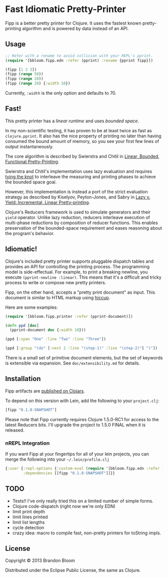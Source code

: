 # Fast Idiomatic Pretty-Printer

Fipp is a better pretty printer for Clojure.  It uses the fastest known
pretty-printing algorithm and is powered by data instead of an API.


## Usage

```clojure
;; Refer with a rename to avoid collision with your REPL's pprint.
(require '[bbloom.fipp.edn :refer (pprint) :rename {pprint fipp}])

(fipp [1 2 3])
(fipp (range 50))
(fipp (range 20))
(fipp (range 20) {:width 10})
```

Currently, `:width` is the only option and defaults to 70.


## Fast!

This pretty printer has a *linear runtime* and uses *bounded space*.

In my non-scientific testing, it has proven to be at least twice as fast as
`clojure.pprint`.  It also has the nice property of printing no later than
having consumed the bound amount of memory, so you see your first few lines of
output instantaneously.

The core algorithm is described by Swierstra and Chitil in
[Linear, Bounded, Functional Pretty-Printing](http://kar.kent.ac.uk/24041/1/LinearOlaf.pdf).

Swierstra and Chitil's implementation uses lazy evaluation and requires
[tying the knot](http://www.haskell.org/haskellwiki/Tying_the_Knot) to
interleave the measuring and printing phases to achieve the bounded space goal.

However, this implementation is instead a port of the strict evaluation
strategy as described by Kiselyov, Peyton-Jones, and Sabry in
[Lazy v. Yield: Incremental, Linear Pretty-printing](http://www.cs.indiana.edu/~sabry/papers/yield-pp.pdf).

Clojure's Reducers framework is used to simulate generators and their `yield`
operator. Unlike lazy reduction, reducers interleave execution of multi-phase
reductions by composition of reducer functions. This enables preservation of
the bounded-space requirement and eases reasoning about the program's behavior.


## Idiomatic!

Clojure's included pretty printer supports pluggable dispatch tables and
provides an API for controlling the printing process. The programming model
is side-effectual. For example, to print a breaking newline, you execute
`(pprint-newline :linear)`. This means that it's a difficult and tricky
process to write or compose new pretty printers.

Fipp, on the other hand, accepts a "pretty print document" as input. This
document is similar to HTML markup using [hiccup](https://github.com/weavejester/hiccup).

Here are some examples:

```clojure
(require '[bbloom.fipp.printer :refer (pprint-document)])

(defn ppd [doc]
  (pprint-document doc {:width 10}))

(ppd [:span "One" :line "Two" :line "Three"])

(ppd [:group "(do" [:nest 2 :line "(step-1)" :line "(step-2)"] ")"])
```

There is a small set of primitive document elements, but the set of keywords
is extensible via expansion.  See `doc/extensibility.md` for details.


## Installation

Fipp artifacts are [published on Clojars](https://clojars.org/fipp).

To depend on this version with Lein, add the following to your `project.clj`:

```clojure
[fipp "0.1.0-SNAPSHOT"]
```

Please note that Fipp currently requires Clojure 1.5.0-RC1 for access to the latest Reducers bits.
I'll upgrade the project to 1.5.0 FINAL when it is released.

### nREPL Integration

If you want Fipp at your fingertips for all of your lein projects,
you can merge the following into your `~/.lein/profile.clj`

```clojure
{:user {:repl-options {:custom-eval (require '[bbloom.fipp.edn :refer (pprint) :rename {pprint fipp}])}
        :dependencies [[fipp "0.1.0-SNAPSHOT"]]}}
```

## TODO

- Tests!! I've only really tried this on a limited number of simple forms.
- Clojure code-dispatch (right now we're only EDN)
- limit print depth
- limit lines printed
- limit list lengths
- cycle detection
- crazy idea: macro to compile fast, non-pretty printers for toString impls.


## License

Copyright © 2013 Brandon Bloom

Distributed under the Eclipse Public License, the same as Clojure.
